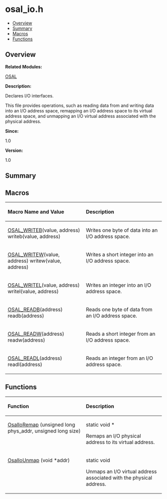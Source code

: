 # osal\_io.h<a name="ZH-CN_TOPIC_0000001055678068"></a>

-   [Overview](#section1499069912165628)
-   [Summary](#section1750465549165628)
-   [Macros](#define-members)
-   [Functions](#func-members)

## **Overview**<a name="section1499069912165628"></a>

**Related Modules:**

[OSAL](OSAL.md)

**Description:**

Declares I/O interfaces. 

This file provides operations, such as reading data from and writing data into an I/O address space, remapping an I/O address space to its virtual address space, and unmapping an I/O virtual address associated with the physical address.

**Since:**

1.0

**Version:**

1.0

## **Summary**<a name="section1750465549165628"></a>

## Macros<a name="define-members"></a>

<a name="table1027884754165628"></a>
<table><thead align="left"><tr id="row1891789561165628"><th class="cellrowborder" valign="top" width="50%" id="mcps1.1.3.1.1"><p id="p1129239065165628"><a name="p1129239065165628"></a><a name="p1129239065165628"></a>Macro Name and Value</p>
</th>
<th class="cellrowborder" valign="top" width="50%" id="mcps1.1.3.1.2"><p id="p1651629952165628"><a name="p1651629952165628"></a><a name="p1651629952165628"></a>Description</p>
</th>
</tr>
</thead>
<tbody><tr id="row89223992165628"><td class="cellrowborder" valign="top" width="50%" headers="mcps1.1.3.1.1 "><p id="p1846798169165628"><a name="p1846798169165628"></a><a name="p1846798169165628"></a><a href="OSAL.md#ga48e1f404639550c229aee3ec35a06d79">OSAL_WRITEB</a>(value, address)   writeb(value, address)</p>
</td>
<td class="cellrowborder" valign="top" width="50%" headers="mcps1.1.3.1.2 "><p id="p535261551165628"><a name="p535261551165628"></a><a name="p535261551165628"></a>Writes one byte of data into an I/O address space. </p>
</td>
</tr>
<tr id="row1075195764165628"><td class="cellrowborder" valign="top" width="50%" headers="mcps1.1.3.1.1 "><p id="p1969913399165628"><a name="p1969913399165628"></a><a name="p1969913399165628"></a><a href="OSAL.md#ga3358a86c6bbb6f02ab108964962f441f">OSAL_WRITEW</a>(value, address)   writew(value, address)</p>
</td>
<td class="cellrowborder" valign="top" width="50%" headers="mcps1.1.3.1.2 "><p id="p369346133165628"><a name="p369346133165628"></a><a name="p369346133165628"></a>Writes a short integer into an I/O address space. </p>
</td>
</tr>
<tr id="row321416310165628"><td class="cellrowborder" valign="top" width="50%" headers="mcps1.1.3.1.1 "><p id="p1974701261165628"><a name="p1974701261165628"></a><a name="p1974701261165628"></a><a href="OSAL.md#gaba47d67efad3ad9d1a33a35d2982bd49">OSAL_WRITEL</a>(value, address)   writel(value, address)</p>
</td>
<td class="cellrowborder" valign="top" width="50%" headers="mcps1.1.3.1.2 "><p id="p2123236353165628"><a name="p2123236353165628"></a><a name="p2123236353165628"></a>Writes an integer into an I/O address space. </p>
</td>
</tr>
<tr id="row1235569383165628"><td class="cellrowborder" valign="top" width="50%" headers="mcps1.1.3.1.1 "><p id="p1919223033165628"><a name="p1919223033165628"></a><a name="p1919223033165628"></a><a href="OSAL.md#ga3de1529efbdabd4fb2f144c6f48df70b">OSAL_READB</a>(address)   readb(address)</p>
</td>
<td class="cellrowborder" valign="top" width="50%" headers="mcps1.1.3.1.2 "><p id="p502276687165628"><a name="p502276687165628"></a><a name="p502276687165628"></a>Reads one byte of data from an I/O address space. </p>
</td>
</tr>
<tr id="row848769688165628"><td class="cellrowborder" valign="top" width="50%" headers="mcps1.1.3.1.1 "><p id="p1286168044165628"><a name="p1286168044165628"></a><a name="p1286168044165628"></a><a href="OSAL.md#ga8bd523f234f24415fe733addd113e60b">OSAL_READW</a>(address)   readw(address)</p>
</td>
<td class="cellrowborder" valign="top" width="50%" headers="mcps1.1.3.1.2 "><p id="p861561197165628"><a name="p861561197165628"></a><a name="p861561197165628"></a>Reads a short integer from an I/O address space. </p>
</td>
</tr>
<tr id="row1650509813165628"><td class="cellrowborder" valign="top" width="50%" headers="mcps1.1.3.1.1 "><p id="p271864383165628"><a name="p271864383165628"></a><a name="p271864383165628"></a><a href="OSAL.md#ga14ce14451b2484b2e268a38757237f41">OSAL_READL</a>(address)   readl(address)</p>
</td>
<td class="cellrowborder" valign="top" width="50%" headers="mcps1.1.3.1.2 "><p id="p107084247165628"><a name="p107084247165628"></a><a name="p107084247165628"></a>Reads an integer from an I/O address space. </p>
</td>
</tr>
</tbody>
</table>

## Functions<a name="func-members"></a>

<a name="table339670627165628"></a>
<table><thead align="left"><tr id="row901146171165628"><th class="cellrowborder" valign="top" width="50%" id="mcps1.1.3.1.1"><p id="p1633413388165628"><a name="p1633413388165628"></a><a name="p1633413388165628"></a>Function</p>
</th>
<th class="cellrowborder" valign="top" width="50%" id="mcps1.1.3.1.2"><p id="p275626578165628"><a name="p275626578165628"></a><a name="p275626578165628"></a>Description</p>
</th>
</tr>
</thead>
<tbody><tr id="row563230736165628"><td class="cellrowborder" valign="top" width="50%" headers="mcps1.1.3.1.1 "><p id="p1940489976165628"><a name="p1940489976165628"></a><a name="p1940489976165628"></a><a href="OSAL.md#ga281757438906600ef89a13362151d955">OsalIoRemap</a> (unsigned long phys_addr, unsigned long size)</p>
</td>
<td class="cellrowborder" valign="top" width="50%" headers="mcps1.1.3.1.2 "><p id="p822992276165628"><a name="p822992276165628"></a><a name="p822992276165628"></a>static void * </p>
<p id="p2000840973165628"><a name="p2000840973165628"></a><a name="p2000840973165628"></a>Remaps an I/O physical address to its virtual address. </p>
</td>
</tr>
<tr id="row2083403390165628"><td class="cellrowborder" valign="top" width="50%" headers="mcps1.1.3.1.1 "><p id="p1963637374165628"><a name="p1963637374165628"></a><a name="p1963637374165628"></a><a href="OSAL.md#ga0a845edb56df0a35beeea338dc5121aa">OsalIoUnmap</a> (void *addr)</p>
</td>
<td class="cellrowborder" valign="top" width="50%" headers="mcps1.1.3.1.2 "><p id="p1199797769165628"><a name="p1199797769165628"></a><a name="p1199797769165628"></a>static void </p>
<p id="p639507478165628"><a name="p639507478165628"></a><a name="p639507478165628"></a>Unmaps an I/O virtual address associated with the physical address. </p>
</td>
</tr>
</tbody>
</table>

